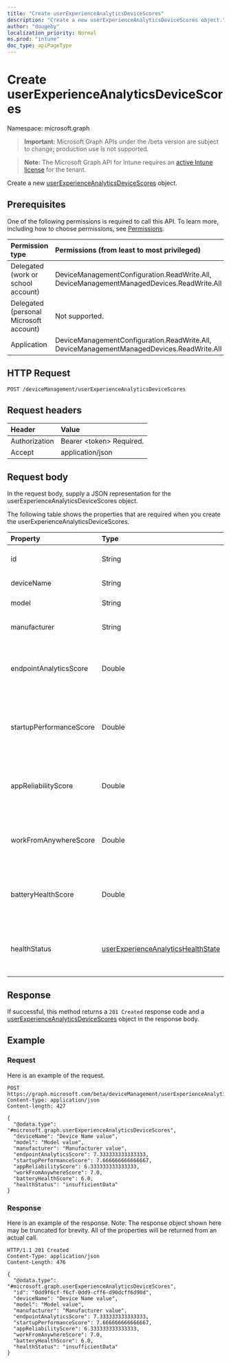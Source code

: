 ```yaml
---
title: "Create userExperienceAnalyticsDeviceScores"
description: "Create a new userExperienceAnalyticsDeviceScores object."
author: "dougeby"
localization_priority: Normal
ms.prod: "intune"
doc_type: apiPageType
---
```


# Create userExperienceAnalyticsDeviceScores

Namespace: microsoft.graph

> **Important:** Microsoft Graph APIs under the /beta version are subject to change; production use is not supported.

> **Note:** The Microsoft Graph API for Intune requires an [active Intune license](https://go.microsoft.com/fwlink/?linkid=839381) for the tenant.

Create a new [userExperienceAnalyticsDeviceScores](../resources/intune-devices-userexperienceanalyticsdevicescores.md) object.

## Prerequisites
One of the following permissions is required to call this API. To learn more, including how to choose permissions, see [Permissions](/graph/permissions-reference).

|Permission type|Permissions (from least to most privileged)|
|:---|:---|
|Delegated (work or school account)|DeviceManagementConfiguration.ReadWrite.All, DeviceManagementManagedDevices.ReadWrite.All|
|Delegated (personal Microsoft account)|Not supported.|
|Application|DeviceManagementConfiguration.ReadWrite.All, DeviceManagementManagedDevices.ReadWrite.All|

## HTTP Request
<!-- {
  "blockType": "ignored"
}
-->
``` http
POST /deviceManagement/userExperienceAnalyticsDeviceScores
```

## Request headers
|Header|Value|
|:---|:---|
|Authorization|Bearer &lt;token&gt; Required.|
|Accept|application/json|

## Request body
In the request body, supply a JSON representation for the userExperienceAnalyticsDeviceScores object.

The following table shows the properties that are required when you create the userExperienceAnalyticsDeviceScores.

|Property|Type|Description|
|:---|:---|:---|
|id|String|The unique identifier of the user experience analytics device scores device.|
|deviceName|String|The user experience analytics device name.|
|model|String|The user experience analytics device model.|
|manufacturer|String|The user experience analytics device manufacturer.|
|endpointAnalyticsScore|Double|The user experience analytics device score. Valid values -1.79769313486232E+308 to 1.79769313486232E+308|
|startupPerformanceScore|Double|The user experience analytics device startup performance score. Valid values -1.79769313486232E+308 to 1.79769313486232E+308|
|appReliabilityScore|Double|The user experience analytics device app reliability score. Valid values -1.79769313486232E+308 to 1.79769313486232E+308|
|workFromAnywhereScore|Double|The user experience analytics device work From anywhere score. Valid values -1.79769313486232E+308 to 1.79769313486232E+308|
|batteryHealthScore|Double|The user experience analytics device battery health score. Valid values -1.79769313486232E+308 to 1.79769313486232E+308|
|healthStatus|[userExperienceAnalyticsHealthState](../resources/intune-devices-userexperienceanalyticshealthstate.md)|The health state of the user experience analytics device. Possible values are: `unknown`, `insufficientData`, `needsAttention`, `meetingGoals`.|



## Response
If successful, this method returns a `201 Created` response code and a [userExperienceAnalyticsDeviceScores](../resources/intune-devices-userexperienceanalyticsdevicescores.md) object in the response body.

## Example

### Request
Here is an example of the request.
``` http
POST https://graph.microsoft.com/beta/deviceManagement/userExperienceAnalyticsDeviceScores
Content-type: application/json
Content-length: 427

{
  "@odata.type": "#microsoft.graph.userExperienceAnalyticsDeviceScores",
  "deviceName": "Device Name value",
  "model": "Model value",
  "manufacturer": "Manufacturer value",
  "endpointAnalyticsScore": 7.333333333333333,
  "startupPerformanceScore": 7.666666666666667,
  "appReliabilityScore": 6.333333333333333,
  "workFromAnywhereScore": 7.0,
  "batteryHealthScore": 6.0,
  "healthStatus": "insufficientData"
}
```

### Response
Here is an example of the response. Note: The response object shown here may be truncated for brevity. All of the properties will be returned from an actual call.
``` http
HTTP/1.1 201 Created
Content-Type: application/json
Content-Length: 476

{
  "@odata.type": "#microsoft.graph.userExperienceAnalyticsDeviceScores",
  "id": "0dd9f6cf-f6cf-0dd9-cff6-d90dcff6d90d",
  "deviceName": "Device Name value",
  "model": "Model value",
  "manufacturer": "Manufacturer value",
  "endpointAnalyticsScore": 7.333333333333333,
  "startupPerformanceScore": 7.666666666666667,
  "appReliabilityScore": 6.333333333333333,
  "workFromAnywhereScore": 7.0,
  "batteryHealthScore": 6.0,
  "healthStatus": "insufficientData"
}
```




